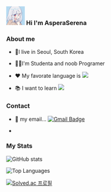 ### <img src = "picture.png" width="50" height="50"> Hi I'm AsperaSerena

### About me  
  - 🏡I live in Seoul, South Korea

  - 👨‍🎓I'm Studenta and noob Programer
  
  - ❤ My favorate language is <img src="https://img.shields.io/badge/C++-00599C?style=flat-square&logo=C%2B%2B&logoColor=white"/>
  
  - 📚 I want to learn <img src="https://img.shields.io/badge/Rust-000000?style=flat-square&logo=Rust&logoColor=white"/>

### Contact
  
  - 📮 my email... [![Gmail Badge](https://img.shields.io/badge/Gmail-d14836?style=flat-square&logo=Gmail&logoColor=white&link=mailto:asperaserena@gmail.com)](mailto:asperaserena@gmail.com)

  - 
    
### My Stats

  ![GitHub stats](https://github-readme-stats.vercel.app/api?username=AsperaSerena&&show_icons=true&theme=tokyonight)

  ﻿![Top Languages](https://github-readme-stats.vercel.app/api/top-langs/?username=AsperaSerena&langs_count=10&layout=compact&theme=tokyonight)

  [![Solved.ac 프로필](http://mazassumnida.wtf/api/v2/generate_badge?boj=Aspera_Serena)](https://solved.ac/Aspera_Serena)
